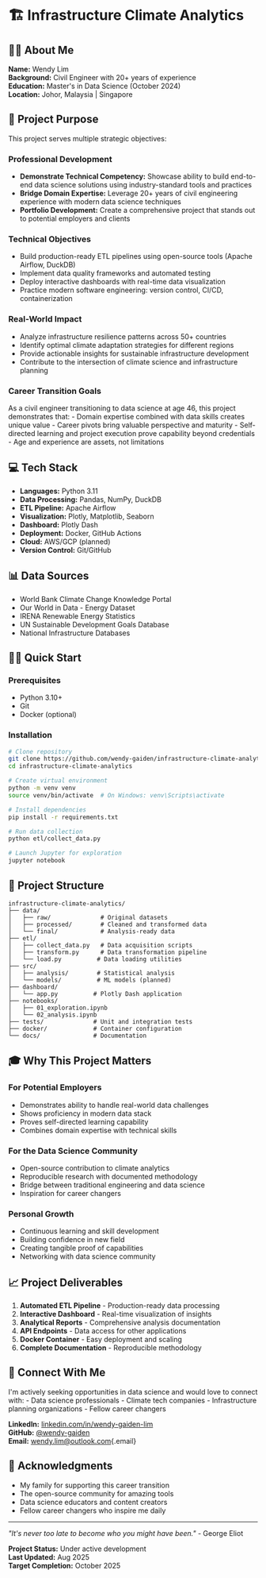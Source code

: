 # 🏗️ Infrastructure Climate Analytics

## 👨‍💼 About Me

**Name:** Wendy Lim\
**Background:** Civil Engineer with 20+ years of experience\
**Education:** Master's in Data Science (October 2024)\
**Location:** Johor, Malaysia \| Singapore

## 🎯 Project Purpose

This project serves multiple strategic objectives:

### **Professional Development**

-   **Demonstrate Technical Competency:** Showcase ability to build end-to-end data science solutions using industry-standard tools and practices
-   **Bridge Domain Expertise:** Leverage 20+ years of civil engineering experience with modern data science techniques
-   **Portfolio Development:** Create a comprehensive project that stands out to potential employers and clients

### **Technical Objectives**

-   Build production-ready ETL pipelines using open-source tools (Apache Airflow, DuckDB)
-   Implement data quality frameworks and automated testing
-   Deploy interactive dashboards with real-time data visualization
-   Practice modern software engineering: version control, CI/CD, containerization

### **Real-World Impact**

-   Analyze infrastructure resilience patterns across 50+ countries
-   Identify optimal climate adaptation strategies for different regions
-   Provide actionable insights for sustainable infrastructure development
-   Contribute to the intersection of climate science and infrastructure planning

### **Career Transition Goals**

As a civil engineer transitioning to data science at age 46, this project demonstrates that: - Domain expertise combined with data skills creates unique value - Career pivots bring valuable perspective and maturity - Self-directed learning and project execution prove capability beyond credentials - Age and experience are assets, not limitations

## 💻 Tech Stack

-   **Languages:** Python 3.11
-   **Data Processing:** Pandas, NumPy, DuckDB
-   **ETL Pipeline:** Apache Airflow
-   **Visualization:** Plotly, Matplotlib, Seaborn
-   **Dashboard:** Plotly Dash
-   **Deployment:** Docker, GitHub Actions
-   **Cloud:** AWS/GCP (planned)
-   **Version Control:** Git/GitHub

## 📊 Data Sources

-   World Bank Climate Change Knowledge Portal
-   Our World in Data - Energy Dataset
-   IRENA Renewable Energy Statistics
-   UN Sustainable Development Goals Database
-   National Infrastructure Databases

## 🏃‍♂️ Quick Start

### Prerequisites

-   Python 3.10+
-   Git
-   Docker (optional)

### Installation

``` bash
# Clone repository
git clone https://github.com/wendy-gaiden/infrastructure-climate-analytics.git
cd infrastructure-climate-analytics

# Create virtual environment
python -m venv venv
source venv/bin/activate  # On Windows: venv\Scripts\activate

# Install dependencies
pip install -r requirements.txt

# Run data collection
python etl/collect_data.py

# Launch Jupyter for exploration
jupyter notebook
```

## 📂 Project Structure

```         
infrastructure-climate-analytics/
├── data/
│   ├── raw/              # Original datasets
│   ├── processed/        # Cleaned and transformed data
│   └── final/            # Analysis-ready data
├── etl/
│   ├── collect_data.py   # Data acquisition scripts
│   ├── transform.py      # Data transformation pipeline
│   └── load.py          # Data loading utilities
├── src/
│   ├── analysis/        # Statistical analysis
│   └── models/          # ML models (planned)
├── dashboard/
│   └── app.py          # Plotly Dash application
├── notebooks/
│   ├── 01_exploration.ipynb
│   └── 02_analysis.ipynb
├── tests/              # Unit and integration tests
├── docker/             # Container configuration
└── docs/               # Documentation
```

## 🎓 Why This Project Matters

### **For Potential Employers**

-   Demonstrates ability to handle real-world data challenges
-   Shows proficiency in modern data stack
-   Proves self-directed learning capability
-   Combines domain expertise with technical skills

### **For the Data Science Community**

-   Open-source contribution to climate analytics
-   Reproducible research with documented methodology
-   Bridge between traditional engineering and data science
-   Inspiration for career changers

### **Personal Growth**

-   Continuous learning and skill development
-   Building confidence in new field
-   Creating tangible proof of capabilities
-   Networking with data science community

## 📈 Project Deliverables

1.  **Automated ETL Pipeline** - Production-ready data processing
2.  **Interactive Dashboard** - Real-time visualization of insights
3.  **Analytical Reports** - Comprehensive analysis documentation
4.  **API Endpoints** - Data access for other applications
5.  **Docker Container** - Easy deployment and scaling
6.  **Complete Documentation** - Reproducible methodology

## 🤝 Connect With Me

I'm actively seeking opportunities in data science and would love to connect with: - Data science professionals - Climate tech companies - Infrastructure planning organizations - Fellow career changers

**LinkedIn:** [linkedin.com/in/wendy-gaiden-lim](https://linkedin.com/in/wendy-gaiden-lim)\
**GitHub:** [\@wendy-gaiden](https://github.com/wendy-gaiden)\
**Email:** [wendy.lim\@outlook.com](mailto:wendy.lim@outlook.com){.email}

## 🙏 Acknowledgments

-   My family for supporting this career transition
-   The open-source community for amazing tools
-   Data science educators and content creators
-   Fellow career changers who inspire me daily

------------------------------------------------------------------------

*"It's never too late to become who you might have been."* - George Eliot

**Project Status:** Under active development\
**Last Updated:** Aug 2025\
**Target Completion:** October 2025
